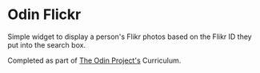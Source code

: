 <h1>Odin Flickr</h1>

<p>Simple widget to display a person's Flikr photos based on the Flikr ID they put into the search box.</p>

<p>Completed as part of <a href="https://www.theodinproject.com/courses/ruby-on-rails/lessons/apis">The Odin Project's</a> Curriculum.</p>

